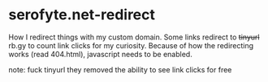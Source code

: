 # serofyte.net-redirect
How I redirect things with my custom domain. Some links redirect to ~~tinyurl~~ rb.gy to count link clicks for my curiosity.
Because of how the redirecting works (read 404.html), javascript needs to be enabled.

note: fuck tinyurl they removed the ability to see link clicks for free
